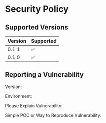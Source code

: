 # Security Policy

## Supported Versions

| Version | Supported          |
| ------- | ------------------ |
| 0.1.1   | :white_check_mark: |
| 0.1.0   | :white_check_mark: |

## Reporting a Vulnerability

Version: 

Environment: 

Please Explain Vulnerability:

Simple POC or Way to Reproduce Vulnerability:
